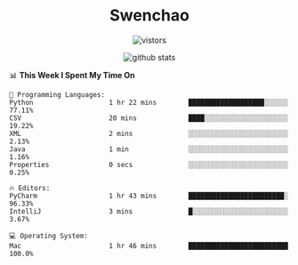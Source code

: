 <h1 align="center">Swenchao</h3>

<p align="center">
  <img src="https://visitor-badge.glitch.me/badge?page_id=Swenchao" alt="vistors" />
</p>

<p align="center">
  <img src="https://github-readme-stats.vercel.app/api?username=Swenchao&count_private=true&show_icons=true&theme=vue-dark&hide_title=true" alt="github stats" />
</p>

<!--START_SECTION:waka-->
📊 **This Week I Spent My Time On** 

```text
💬 Programming Languages: 
Python                   1 hr 22 mins        ███████████████████░░░░░░   77.11% 
CSV                      20 mins             ████░░░░░░░░░░░░░░░░░░░░░   19.22% 
XML                      2 mins              ░░░░░░░░░░░░░░░░░░░░░░░░░   2.13% 
Java                     1 min               ░░░░░░░░░░░░░░░░░░░░░░░░░   1.16% 
Properties               0 secs              ░░░░░░░░░░░░░░░░░░░░░░░░░   0.25%

🔥 Editors: 
PyCharm                  1 hr 43 mins        ████████████████████████░   96.33% 
IntelliJ                 3 mins              █░░░░░░░░░░░░░░░░░░░░░░░░   3.67%

💻 Operating System: 
Mac                      1 hr 46 mins        █████████████████████████   100.0%

```


<!--END_SECTION:waka-->
